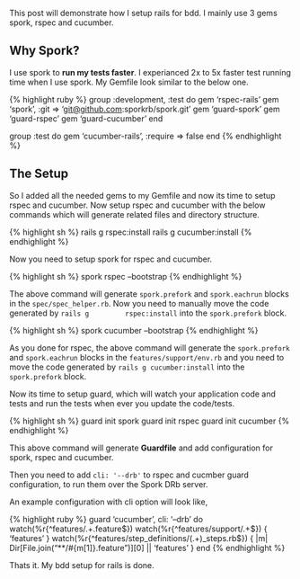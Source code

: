 This post will demonstrate how I setup rails for bdd. I mainly use 3 gems spork, rspec and cucumber.

Why Spork?
----------

I use spork to **run my tests faster**. I experianced 2x to 5x faster test running time when I use spork. My Gemfile look similar to the below one.

{% highlight ruby %} group :development, :test do gem ‘rspec-rails’ gem ‘spork’, :git =&gt; ‘git@github.com:sporkrb/spork.git’ gem ‘guard-spork’ gem ‘guard-rspec’ gem ‘guard-cucumber’ end

group :test do gem ‘cucumber-rails’, :require =&gt; false end {% endhighlight %}

The Setup
---------

So I added all the needed gems to my Gemfile and now its time to setup rspec and cucumber. Now setup rspec and cucumber with the below commands which will generate related files and directory structure.

{% highlight sh %} rails g rspec:install rails g cucumber:install {% endhighlight %}

Now you need to setup spork for rspec and cucumber.

{% highlight sh %} spork rspec –bootstrap {% endhighlight %}

The above command will generate `spork.prefork` and `spork.eachrun` blocks in the `spec/spec_helper.rb`. Now you need to manually move the code generated by `rails g         rspec:install` into the `spork.prefork` block.

{% highlight sh %} spork cucumber –bootstrap {% endhighlight %}

As you done for rspec, the above command will generate the `spork.prefork` and `spork.eachrun` blocks in the `features/support/env.rb` and you need to move the code generated by `rails g cucumber:install` into the `spork.prefork` block.

Now its time to setup guard, which will watch your application code and tests and run the tests when ever you update the code/tests.

{% highlight sh %} guard init spork guard init rspec guard init cucumber {% endhighlight %}

This above command will generate **Guardfile** and add configuration for spork, rspec and cucumber.

Then you need to add `cli: '--drb'` to rspec and cucmber guard configuration, to run them over the Spork DRb server.

An example configuration with cli option will look like,

{% highlight ruby %} guard ‘cucumber’, cli: ‘–drb’ do watch(%r{^features/.+.feature<span class="math inline"><span class="math inline">$}) watch(%r{^features/support/.+$</span></span>}) { ‘features’ } watch(%r{^features/step\_definitions/(.+)\_steps.rb$}) { |m| Dir\[File.join(“\*\*/\#{m\[1\]}.feature”)\]\[0\] || ‘features’ } end {% endhighlight %}

Thats it. My bdd setup for rails is done.
